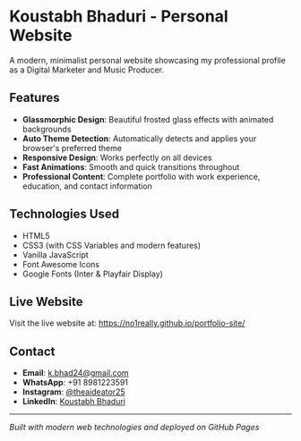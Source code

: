 # Koustabh Bhaduri - Personal Website

A modern, minimalist personal website showcasing my professional profile as a Digital Marketer and Music Producer.

## Features

- **Glassmorphic Design**: Beautiful frosted glass effects with animated backgrounds
- **Auto Theme Detection**: Automatically detects and applies your browser's preferred theme
- **Responsive Design**: Works perfectly on all devices
- **Fast Animations**: Smooth and quick transitions throughout
- **Professional Content**: Complete portfolio with work experience, education, and contact information

## Technologies Used

- HTML5
- CSS3 (with CSS Variables and modern features)
- Vanilla JavaScript
- Font Awesome Icons
- Google Fonts (Inter & Playfair Display)

## Live Website

Visit the live website at: https://no1really.github.io/portfolio-site/

## Contact

- **Email**: k.bhad24@gmail.com
- **WhatsApp**: +91 8981223591
- **Instagram**: [@theaideator25](https://www.instagram.com/theaideator25/)
- **LinkedIn**: [Koustabh Bhaduri](https://www.linkedin.com/in/koustabh-bhaduri)

---

*Built with modern web technologies and deployed on GitHub Pages*

